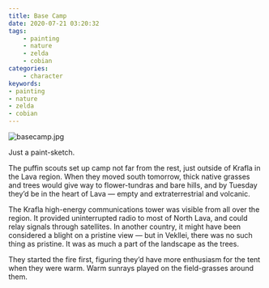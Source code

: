 ```yaml
---
title: Base Camp
date: 2020-07-21 03:20:32
tags:
    - painting
    - nature
    - zelda
    - cobian
categories:
    - character
keywords:
- painting
- nature
- zelda
- cobian
---
```


![basecamp.jpg](/images/basecamp.jpg)

Just a paint-sketch.

The puffin scouts set up camp not far from the rest, just outside of Krafla in the Lava region. When they moved south tomorrow, thick native grasses and trees would give way to flower-tundras and bare hills, and by Tuesday they’d be in the heart of Lava — empty and extraterrestrial and volcanic.

The Krafla high-energy communications tower was visible from all over the region. It provided uninterrupted radio to most of North Lava, and could relay signals through satellites. In another country, it might have been considered a blight on a pristine view — but in Vekllei, there was no such thing as pristine. It was as much a part of the landscape as the trees.

They started the fire first, figuring they’d have more enthusiasm for the tent when they were warm. Warm sunrays played on the field-grasses around them.
